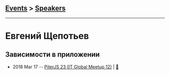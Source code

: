 ## [Events](../README.md) > [Speakers](../speakers.md)
---

# Евгений Щепотьев

## Зависимости в приложении
- 2018 Mar 17 -- [PiterJS 23 (IT Global Meetup 12)](https://youtu.be/xtcwpACFtKc)  | [:notebook:](https://github.com/piterjs/piterjs.org/blob/master/events/23/deps.pdf)  
